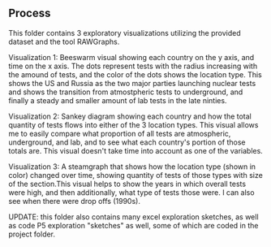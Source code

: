 ## Process

This folder contains 3 exploratory visualizations utilizing the provided dataset
and the tool RAWGraphs. 

Visualization 1:
Beeswarm visual showing each country on the y axis, and time on the x axis. 
The dots represent tests with the radius increasing with the amound of tests, 
and the color of the dots shows the location type. This shows the US and Russia 
as the two major parties launching nuclear tests and shows the transition from 
atmostpheric tests to underground, and finally a steady and smaller amount of lab 
tests in the late ninties. 

Visualization 2:
Sankey diagram showing each country and how the total quantity of tests flows 
into either of the 3 location types. This visual allows me to easily compare what 
proportion of all tests are atmospheric, underground, and lab, and to see what 
each country's portion of those totals are. This visual doesn't take time into 
account as one of the variables.

Visualization 3: 
A steamgraph that shows how the location type (shown in color) changed over time, 
showing quantity of tests of those types with size of the section.This visual 
helps to show the years in which overall tests were high, and then additionally, 
what type of tests those were. I can also see when there were drop offs (1990s).


UPDATE: this folder also contains many excel exploration sketches, as well as code 
P5 exploration "sketches" as well, some of which are coded in the project folder.